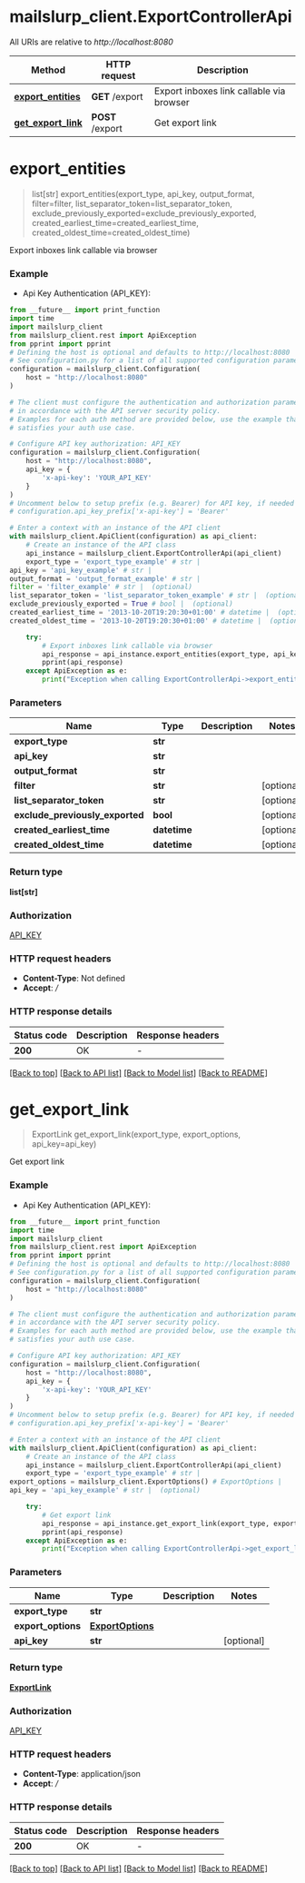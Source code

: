 # mailslurp_client.ExportControllerApi

All URIs are relative to *http://localhost:8080*

Method | HTTP request | Description
------------- | ------------- | -------------
[**export_entities**](ExportControllerApi#export_entities) | **GET** /export | Export inboxes link callable via browser
[**get_export_link**](ExportControllerApi#get_export_link) | **POST** /export | Get export link


# **export_entities**
> list[str] export_entities(export_type, api_key, output_format, filter=filter, list_separator_token=list_separator_token, exclude_previously_exported=exclude_previously_exported, created_earliest_time=created_earliest_time, created_oldest_time=created_oldest_time)

Export inboxes link callable via browser

### Example

* Api Key Authentication (API_KEY):
```python
from __future__ import print_function
import time
import mailslurp_client
from mailslurp_client.rest import ApiException
from pprint import pprint
# Defining the host is optional and defaults to http://localhost:8080
# See configuration.py for a list of all supported configuration parameters.
configuration = mailslurp_client.Configuration(
    host = "http://localhost:8080"
)

# The client must configure the authentication and authorization parameters
# in accordance with the API server security policy.
# Examples for each auth method are provided below, use the example that
# satisfies your auth use case.

# Configure API key authorization: API_KEY
configuration = mailslurp_client.Configuration(
    host = "http://localhost:8080",
    api_key = {
        'x-api-key': 'YOUR_API_KEY'
    }
)
# Uncomment below to setup prefix (e.g. Bearer) for API key, if needed
# configuration.api_key_prefix['x-api-key'] = 'Bearer'

# Enter a context with an instance of the API client
with mailslurp_client.ApiClient(configuration) as api_client:
    # Create an instance of the API class
    api_instance = mailslurp_client.ExportControllerApi(api_client)
    export_type = 'export_type_example' # str | 
api_key = 'api_key_example' # str | 
output_format = 'output_format_example' # str | 
filter = 'filter_example' # str |  (optional)
list_separator_token = 'list_separator_token_example' # str |  (optional)
exclude_previously_exported = True # bool |  (optional)
created_earliest_time = '2013-10-20T19:20:30+01:00' # datetime |  (optional)
created_oldest_time = '2013-10-20T19:20:30+01:00' # datetime |  (optional)

    try:
        # Export inboxes link callable via browser
        api_response = api_instance.export_entities(export_type, api_key, output_format, filter=filter, list_separator_token=list_separator_token, exclude_previously_exported=exclude_previously_exported, created_earliest_time=created_earliest_time, created_oldest_time=created_oldest_time)
        pprint(api_response)
    except ApiException as e:
        print("Exception when calling ExportControllerApi->export_entities: %s\n" % e)
```

### Parameters

Name | Type | Description  | Notes
------------- | ------------- | ------------- | -------------
 **export_type** | **str**|  | 
 **api_key** | **str**|  | 
 **output_format** | **str**|  | 
 **filter** | **str**|  | [optional] 
 **list_separator_token** | **str**|  | [optional] 
 **exclude_previously_exported** | **bool**|  | [optional] 
 **created_earliest_time** | **datetime**|  | [optional] 
 **created_oldest_time** | **datetime**|  | [optional] 

### Return type

**list[str]**

### Authorization

[API_KEY](../README#API_KEY)

### HTTP request headers

 - **Content-Type**: Not defined
 - **Accept**: */*

### HTTP response details
| Status code | Description | Response headers |
|-------------|-------------|------------------|
**200** | OK |  -  |

[[Back to top]](#) [[Back to API list]](../README#documentation-for-api-endpoints) [[Back to Model list]](../README#documentation-for-models) [[Back to README]](../README)

# **get_export_link**
> ExportLink get_export_link(export_type, export_options, api_key=api_key)

Get export link

### Example

* Api Key Authentication (API_KEY):
```python
from __future__ import print_function
import time
import mailslurp_client
from mailslurp_client.rest import ApiException
from pprint import pprint
# Defining the host is optional and defaults to http://localhost:8080
# See configuration.py for a list of all supported configuration parameters.
configuration = mailslurp_client.Configuration(
    host = "http://localhost:8080"
)

# The client must configure the authentication and authorization parameters
# in accordance with the API server security policy.
# Examples for each auth method are provided below, use the example that
# satisfies your auth use case.

# Configure API key authorization: API_KEY
configuration = mailslurp_client.Configuration(
    host = "http://localhost:8080",
    api_key = {
        'x-api-key': 'YOUR_API_KEY'
    }
)
# Uncomment below to setup prefix (e.g. Bearer) for API key, if needed
# configuration.api_key_prefix['x-api-key'] = 'Bearer'

# Enter a context with an instance of the API client
with mailslurp_client.ApiClient(configuration) as api_client:
    # Create an instance of the API class
    api_instance = mailslurp_client.ExportControllerApi(api_client)
    export_type = 'export_type_example' # str | 
export_options = mailslurp_client.ExportOptions() # ExportOptions | 
api_key = 'api_key_example' # str |  (optional)

    try:
        # Get export link
        api_response = api_instance.get_export_link(export_type, export_options, api_key=api_key)
        pprint(api_response)
    except ApiException as e:
        print("Exception when calling ExportControllerApi->get_export_link: %s\n" % e)
```

### Parameters

Name | Type | Description  | Notes
------------- | ------------- | ------------- | -------------
 **export_type** | **str**|  | 
 **export_options** | [**ExportOptions**](ExportOptions)|  | 
 **api_key** | **str**|  | [optional] 

### Return type

[**ExportLink**](ExportLink)

### Authorization

[API_KEY](../README#API_KEY)

### HTTP request headers

 - **Content-Type**: application/json
 - **Accept**: */*

### HTTP response details
| Status code | Description | Response headers |
|-------------|-------------|------------------|
**200** | OK |  -  |

[[Back to top]](#) [[Back to API list]](../README#documentation-for-api-endpoints) [[Back to Model list]](../README#documentation-for-models) [[Back to README]](../README)

